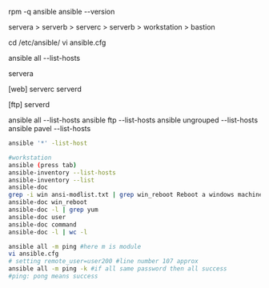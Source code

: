 rpm -q ansible
ansible --version

servera > serverb > serverc > serverb > workstation > bastion

cd /etc/ansible/
vi ansible.cfg

ansible all --list-hosts


servera

[web]
serverc
serverd

[ftp]
serverd

ansible all --list-hosts
ansible ftp --list-hosts
ansible ungrouped --list-hosts
ansible pavel --list-hosts
```bash
ansible '*' -list-host
```

```bash
#workstation
ansible (press tab)
ansible-inventory --list-hosts
ansible-inventory --list
ansible-doc 
grep -i win ansi-modlist.txt | grep win_reboot Reboot a windows machine
ansible-doc win_reboot
ansible-doc -l | grep yum
ansible-doc user
ansible-doc command
ansible-doc -l | wc -l

ansible all -m ping #here m is module
vi ansible.cfg 
# setting remote_user=user200 #line number 107 approx
ansible all -m ping -k #if all same password then all success
#ping: pong means success

```